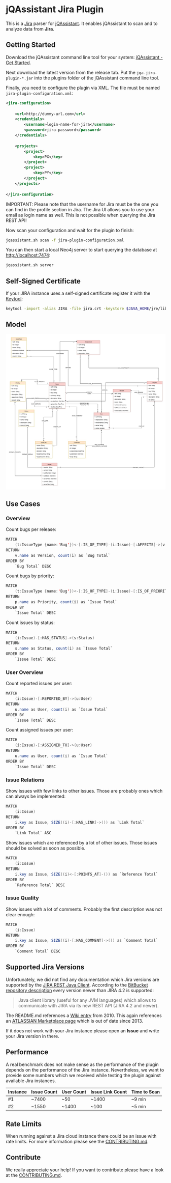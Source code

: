 # jQAssistant Jira Plugin

This is a [Jira](https://www.atlassian.com/software/jira) parser for [jQAssistant](https://jqassistant.org/). 
It enables jQAssistant to scan and to analyze data from **Jira**.

## Getting Started

Download the jQAssistant command line tool for your system: [jQAssistant - Get Started](https://jqassistant.org/get-started/).

Next download the latest version from the release tab. Put the `jqa-jira-plugin-*.jar` into the plugins folder of the jQAssistant command
 line tool.
 
Finally, you need to configure the plugin via XML. The file must be named `jira-plugin-configuration.xml`:
 
```xml
<jira-configuration>

    <url>http://dummy-url.com</url>
    <credentials>
        <username>login-name-for-jira</username>
        <password>jira-password</password>
    </credentials>

    <projects>
        <project>
            <key>PX</key>
        </project>        
        <project>
            <key>PY</key>
        </project>
    </projects>

</jira-configuration>
```

IMPORTANT:
Please note that the username for Jira must be the one you can find in the profile section in Jira. The Jira UI allows
you to use your email as login name as well. This is not possible when querying the Jira REST API!

Now scan your configuration and wait for the plugin to finish:

```bash
jqassistant.sh scan -f jira-plugin-configuration.xml
```

You can then start a local Neo4j server to start querying the database at [http://localhost:7474](http://localhost:7474):

```bash
jqassistant.sh server
```

## Self-Signed Certificate

If your JIRA instance uses a self-signed certificate register it with the [Keytool](http://tutorials.jenkov.com/java-cryptography/keytool.html):

```bash
keytool -import -alias JIRA -file jira.crt -keystore $JAVA_HOME/jre/lib/security/cacerts
```

## Model

![Neo4j model for the jQAssistant Jira plugin](./drawio/model.jpg)

## Use Cases

### Overview

Count bugs per release:

```java
MATCH 
    (t:IssueType {name:'Bug'})<-[:IS_OF_TYPE]-(i:Issue)-[:AFFECTS]->(v:Version) 
RETURN 
    v.name as Version, count(i) as `Bug Total`
ORDER BY
    `Bug Total` DESC
```

Count bugs by priority:

```java
MATCH 
    (t:IssueType {name:'Bug'})<-[:IS_OF_TYPE]-(i:Issue)-[:IS_OF_PRIORITY]->(p:Priority) 
RETURN 
    p.name as Priority, count(i) as `Issue Total`
ORDER BY
    `Issue Total` DESC
```

Count issues by status:

```java
MATCH 
    (i:Issue)-[:HAS_STATUS]->(s:Status) 
RETURN 
    s.name as Status, count(i) as `Issue Total`
ORDER BY
    `Issue Total` DESC
```

### User Overview

Count reported issues per user:


```java
MATCH 
    (i:Issue)-[:REPORTED_BY]->(u:User) 
RETURN 
    u.name as User, count(i) as `Issue Total`
ORDER BY
    `Issue Total` DESC
```

Count assigned issues per user:

```java
MATCH 
    (i:Issue)-[:ASSIGNED_TO]->(u:User) 
RETURN 
    u.name as User, count(i) as `Issue Total`
ORDER BY
    `Issue Total` DESC
```

### Issue Relations

Show issues with few links to other issues. Those are probably ones which can always be implemented:

```java
MATCH 
    (i:Issue)
RETURN 
    i.key as Issue, SIZE((i)-[:HAS_LINK]->()) as `Link Total`
ORDER BY
    `Link Total` ASC
```

Show issues which are referenced by a lot of other issues. Those issues should be solved as soon as possible.

```java
MATCH 
    (i:Issue)
RETURN 
    i.key as Issue, SIZE((i)<-[:POINTS_AT]-()) as `Reference Total`
ORDER BY
    `Reference Total` DESC
```

### Issue Quality

Show issues with a lot of comments. Probably the first description was not clear enough:

```java
MATCH 
    (i:Issue)
RETURN 
    i.key as Issue, SIZE((i)-[:HAS_COMMENT]->()) as `Comment Total`
ORDER BY
    `Comment Total` DESC
```

## Supported Jira Versions

Unfortunately, we did not find any documentation which Jira versions are supported by the [JIRA REST Java Client](https://mvnrepository.com/artifact/com.atlassian.jira/jira-rest-java-client-api/5.1.1-e0dd194).
According to the [BitBucket repository description](https://bitbucket.org/atlassian/jira-rest-java-client/src/master/) 
every version newer than JIRA 4.2  is supported:

> Java client library (useful for any JVM languages) which allows to communicate with JIRA via its new REST API (JIRA 4.2 and newer).

The README.md references a [Wiki entry](https://ecosystem.atlassian.net/wiki/spaces/JRJC/overview) from 2010. 
This again references an [ATLASSIAN Marketplace page](https://marketplace.atlassian.com/apps/39474/rest-java-client-for-jira/version-history) which is out of date since 2013.

If it does not work with your Jira instance please open an **Issue** and write your Jira version in there.

## Performance

A real benchmark does not make sense as the performance of the plugin depends on the performance of the Jira instance. Nevertheless, we 
want to provide some numbers which we received while testing the plugin against available Jira instances.

| Instance | Issue Count | User Count | Issue Link Count | Time to Scan |
|----------|-------------|------------|------------------|--------------|
| #1       | ~7400       | ~50        | ~1400            | ~9 min       |
| #2       | ~1550       | ~1400      | ~100             | ~5 min       |

## Rate Limits

When running against a Jira cloud instance there could be an issue with rate limits. For more information please see the [CONTRIBUTING.md](CONTRIBUTING.md).

## Contribute

We really appreciate your help! If you want to contribute please have a look at the [CONTRIBUTING.md](CONTRIBUTING.md).
